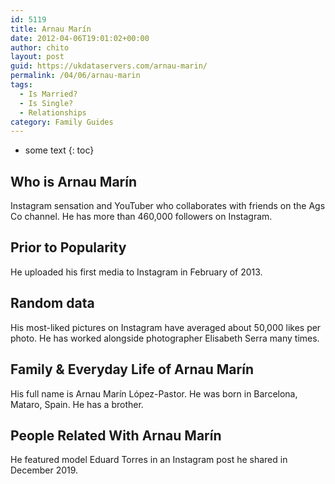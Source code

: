 ```yaml
---
id: 5119
title: Arnau Marín
date: 2012-04-06T19:01:02+00:00
author: chito
layout: post
guid: https://ukdataservers.com/arnau-marin/
permalink: /04/06/arnau-marin
tags:
  - Is Married?
  - Is Single?
  - Relationships
category: Family Guides
---
```


* some text
{: toc}
          
          
## Who is  Arnau Marín
                  
                  
                  
Instagram sensation and YouTuber who collaborates with friends on the Ags Co channel. He has more than 460,000 followers on Instagram.
                  
                
                
                
## Prior to Popularity 
                  
                  
                  
He uploaded his first media to Instagram in February of 2013.
                  
                
                
                
## Random data 
                  
                  
                  
His most-liked pictures on Instagram have averaged about 50,000 likes per photo. He has worked alongside photographer Elisabeth Serra many times.
                  
                
                
                
## Family & Everyday Life of Arnau Marín
                  
                  
                  
His full name is Arnau Marín López-Pastor. He was born in Barcelona, Mataro, Spain. He has a brother.
                  
                
                
                
## People Related With  Arnau Marín
                  
                  
                  
He featured model Eduard Torres in an Instagram post he shared in December 2019.
                  
                
              
            
          
          
          
    
    
  
